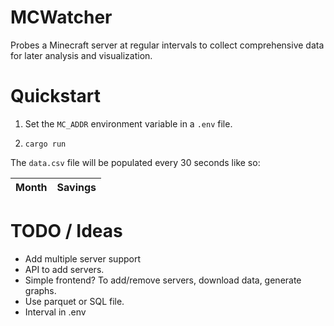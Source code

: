 # MCWatcher
Probes a Minecraft server at regular intervals to collect comprehensive data for later analysis and visualization.


# Quickstart

1. Set the `MC_ADDR` environment variable in a `.env` file.

2. `cargo run`

The `data.csv` file will be populated every 30 seconds like so:

| Month    | Savings |
| -------- | ------- |



# TODO / Ideas

* Add multiple server support
* API to add servers.
* Simple frontend? To add/remove servers, download data, generate graphs.
* Use parquet or SQL file.
* Interval in .env

